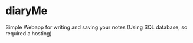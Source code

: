 # diaryMe
Simple Webapp for writing and saving your notes (Using SQL database, so required a hosting)
